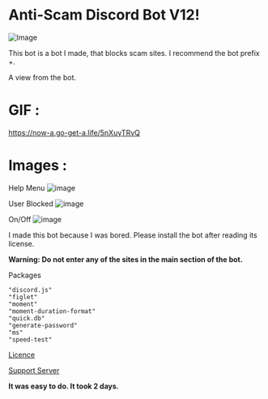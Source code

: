 # Anti-Scam Discord Bot V12!



![Image](https://cdn.discordapp.com/attachments/915179207938674689/942095283741941780/antiiiiiiscam.png)



This bot is a bot I made, that blocks scam sites. I recommend the bot prefix +.

A view from the bot.
# GIF :
https://now-a.go-get-a.life/5nXuyTRvQ

# Images : 
Help Menu
![image](https://user-images.githubusercontent.com/74361674/153769798-74350c9a-eae6-4d48-b7e6-eb85c6c194ad.png)




















User Blocked
![image](https://user-images.githubusercontent.com/74361674/153769810-a0f16770-d310-45a5-a4f6-dd32f6573a63.png)


















On/Off
![image](https://user-images.githubusercontent.com/74361674/153769818-ec2db0a6-4566-498c-ad6f-7879dfc4ee8b.png)




I made this bot because I was bored. Please install the bot after reading its license.

**Warning: Do not enter any of the sites in the main section of the bot.**

Packages 

    "discord.js"
    "figlet"
    "moment"
    "moment-duration-format"
    "quick.db"
    "generate-password"
    "ms"
    "speed-test"
    
[Licence](https://github.com/Zyrxus11/Anti-Scam-Discord-Bot-V12/blob/main/LICENSE)




[Support Server](https://discord.gg/P946yaXDk4)




**It was easy to do. It took 2 days.**
